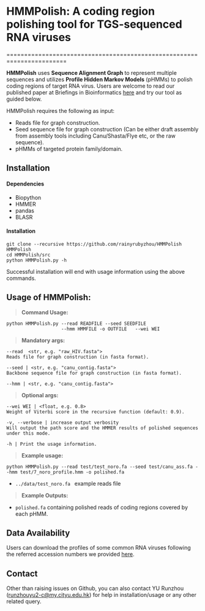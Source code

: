 # HMMPolish: A coding region polishing tool for TGS-sequenced RNA viruses
=======================================================================

**HMMPolish** uses **Sequence Alignment Graph** 
 to represent multiple sequences and utilizes **Profile Hidden Markov Models** (pHMMs) to polish coding regions of target RNA virus. 
 Users are welcome to read our published paper at Briefings in Bioinformatics [here](https://doi.org/10.1093/bib/bbad264) and try our tool as guided below.

HMMPolish requires the following as input:
+ Reads file for graph construction.
+ Seed sequence file for graph construction (Can be either draft assembly from assembly tools including Canu/Shasta/Flye etc, or the raw sequence).
+ pHMMs of targeted protein family/domain.
 
 
## Installation
#### Dependencies
- Biopython
- HMMER
- pandas
- BLASR

#### Installation
```console
git clone --recursive https://github.com/rainyrubyzhou/HMMPolish HMMPolish
cd HMMPolish/src
python HMMPolish.py -h
```
Successful installation will end with usage information using the above commands.

## Usage of HMMPolish: 
>**Command Usage:**
```console
python HMMPolish.py --read READFILE --seed SEEDFILE 
                    --hmm HMMFILE -o OUTFILE   --wei WEI      
```

>**Mandatory args:**
```console
--read  <str, e.g. "raw_HIV.fasta">
Reads file for graph construction (in fasta format). 

--seed | <str, e.g. "canu_contig.fasta">
Backbone sequence file for graph construction (in fasta format). 

--hmm | <str, e.g. "canu_contig.fasta">
```
>**Optional args:**
```console
--wei WEI | <float, e.g. 0.8> 
Weight of Viterbi score in the recursive function (default: 0.9).

-v, --verbose | increase output verbosity
Will output the path score and the HMMER results of polished sequences under this mode.

-h | Print the usage information. 
```


>**Example usage:** 
```console
python HMMPolish.py --read test/test_noro.fa --seed test/canu_ass.fa --hmm test/7_noro_profile.hmm -o polished.fa
```
+ `../data/test_noro.fa ` example reads file 

>**Example Outputs:** 
+ `polished.fa` containing polished reads of coding regions covered by each pHMM.

## Data Availability

Users can download the profiles of some common RNA viruses following the referred accession numbers we provided [here](src/common_profiles.md).


## Contact
Other than raising issues on Github, you can also contact YU Runzhou (runzhouyu2-c@my.cityu.edu.hk) for help in installation/usage or any other related query.


